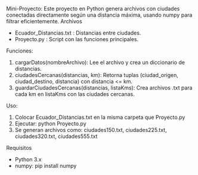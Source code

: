 Mini-Proyecto:
Este proyecto en Python genera archivos con ciudades conectadas directamente
según una distancia máxima, usando numpy para filtrar eficientemente.
Archivos
- Ecuador_Distancias.txt : Distancias entre ciudades.  
- Proyecto.py : Script con las funciones principales.

Funciones:
1. cargarDatos(nombreArchivo): Lee el archivo y crea un diccionario de distancias.
2. ciudadesCercanas(distancias, km): Retorna tuplas (ciudad_origen, ciudad_destino, distancia) con distancia <= km.
3. guardarCiudadesCercanas(distancias, listaKms): Crea archivos .txt para cada km en listaKms con las ciudades cercanas.

Uso:
1. Colocar Ecuador_Distancias.txt en la misma carpeta que Proyecto.py  
2. Ejecutar: python Proyecto.py  
3. Se generan archivos como: ciudades150.txt, ciudades225.txt, ciudades320.txt, ciudades555.txt

Requisitos
- Python 3.x  
- numpy: pip install numpy
